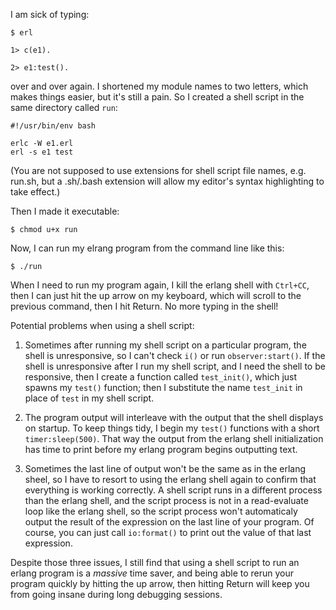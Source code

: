 I am sick of typing:

```
$ erl

1> c(e1).

2> e1:test().

```
over and over again.  I shortened my module names to two letters, which makes things easier, but it's still a pain.  So I created a shell script in the same directory called `run`:

```
#!/usr/bin/env bash

erlc -W e1.erl
erl -s e1 test
```

(You are not supposed to use extensions for shell script file names, e.g. run.sh, but a .sh/.bash extension will allow my editor's syntax highlighting to take effect.)

Then I made it executable:
```
$ chmod u+x run
```
Now, I can run my elrang program from the command line like this:
```
$ ./run
```
When I need to run my program again, I kill the erlang shell with `Ctrl+CC`, then I can just hit the up arrow on my keyboard, which will scroll to the previous command, then I hit Return.  No more typing in the shell!  

Potential problems when using a shell script:

1. Sometimes after running my shell script on a particular program, the shell is unresponsive, so I can't check `i()` or run `observer:start()`.  If the shell is unresponsive after I run my shell script, and I need the shell to be responsive, then I create a function called `test_init()`, which just spawns my `test()` function; then I substitute the name `test_init` in place of `test` in my shell script.  

2. The program output will interleave with the output that the shell displays on startup.  To keep things tidy, I begin my `test()` functions with a short `timer:sleep(500)`.  That way the output from the erlang shell initialization has time to print before my erlang program begins outputting text.

3. Sometimes the last line of output won't be the same as in the erlang sheel, so I have to resort to using the erlang shell again to confirm that everything is working correctly.  A shell script runs in a different process than the erlang shell, and the script process is not in a read-evaluate loop like the erlang shell, so the script process won't automaticaly output the result of the expression on the last line of your program.  Of course, you can just call `io:format()` to print out the value of that last expression.

Despite those three issues, I still find that using a shell script to run an erlang program is a _massive_ time saver, and being able to rerun your program quickly by hitting the up arrow, then hitting Return will keep you from going insane during long debugging sessions.

